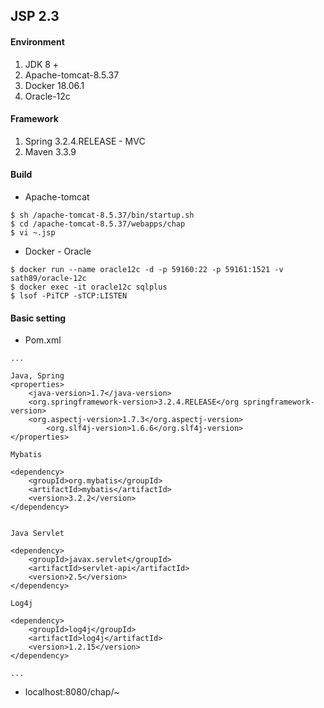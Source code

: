 ## JSP 2.3

#### Environment
1. JDK 8 +
2. Apache-tomcat-8.5.37
3. Docker 18.06.1
4. Oracle-12c

#### Framework
1. Spring 3.2.4.RELEASE - MVC
2. Maven 3.3.9

#### Build

* Apache-tomcat

```
$ sh /apache-tomcat-8.5.37/bin/startup.sh
$ cd /apache-tomcat-8.5.37/webapps/chap
$ vi ~.jsp
```

* Docker - Oracle

```
$ docker run --name oracle12c -d -p 59160:22 -p 59161:1521 -v sath89/oracle-12c
$ docker exec -it oracle12c sqlplus
$ lsof -PiTCP -sTCP:LISTEN
```

#### Basic setting

* Pom.xml
```
...

Java, Spring
<properties>
	<java-version>1.7</java-version>
	<org.springframework-version>3.2.4.RELEASE</org springframework-version>
	<org.aspectj-version>1.7.3</org.aspectj-version>
        <org.slf4j-version>1.6.6</org.slf4j-version>
</properties>

Mybatis

<dependency>
	<groupId>org.mybatis</groupId>
	<artifactId>mybatis</artifactId>
	<version>3.2.2</version>
</dependency>


Java Servlet

<dependency>
    <groupId>javax.servlet</groupId>
    <artifactId>servlet-api</artifactId>
    <version>2.5</version>
</dependency>

Log4j

<dependency>
	<groupId>log4j</groupId>
	<artifactId>log4j</artifactId>
	<version>1.2.15</version>
</dependency>

...
```

* localhost:8080/chap/~
